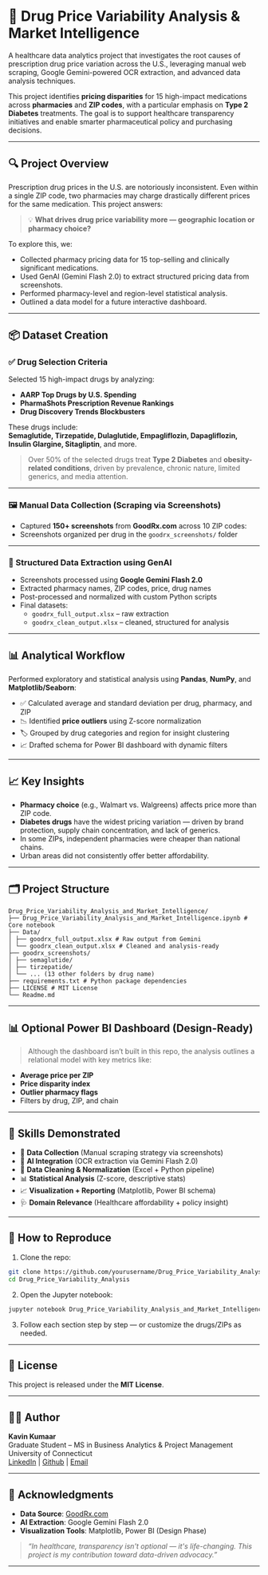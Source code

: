# 💊 Drug Price Variability Analysis & Market Intelligence

A healthcare data analytics project that investigates the root causes of prescription drug price variation across the U.S., leveraging manual web scraping, Google Gemini-powered OCR extraction, and advanced data analysis techniques. 

This project identifies **pricing disparities** for 15 high-impact medications across **pharmacies** and **ZIP codes**, with a particular emphasis on **Type 2 Diabetes** treatments. The goal is to support healthcare transparency initiatives and enable smarter pharmaceutical policy and purchasing decisions.

---

## 🔍 Project Overview

Prescription drug prices in the U.S. are notoriously inconsistent. Even within a single ZIP code, two pharmacies may charge drastically different prices for the same medication. This project answers:

> 💡 **What drives drug price variability more — geographic location or pharmacy choice?**

To explore this, we:
- Collected pharmacy pricing data for 15 top-selling and clinically significant medications.
- Used GenAI (Gemini Flash 2.0) to extract structured pricing data from screenshots.
- Performed pharmacy-level and region-level statistical analysis.
- Outlined a data model for a future interactive dashboard.

---

## 📦 Dataset Creation

### ✅ Drug Selection Criteria
Selected 15 high-impact drugs by analyzing:
- **AARP Top Drugs by U.S. Spending**
- **PharmaShots Prescription Revenue Rankings**
- **Drug Discovery Trends Blockbusters**

These drugs include:  
**Semaglutide, Tirzepatide, Dulaglutide, Empagliflozin, Dapagliflozin, Insulin Glargine, Sitagliptin**, and more.

> Over 50% of the selected drugs treat **Type 2 Diabetes** and **obesity-related conditions**, driven by prevalence, chronic nature, limited generics, and media attention.

---

### 🖼️ Manual Data Collection (Scraping via Screenshots)

- Captured **150+ screenshots** from **GoodRx.com** across 10 ZIP codes:
- Screenshots organized per drug in the `goodrx_screenshots/` folder

---

### 🤖 Structured Data Extraction using GenAI

- Screenshots processed using **Google Gemini Flash 2.0**
- Extracted pharmacy names, ZIP codes, price, drug names
- Post-processed and normalized with custom Python scripts
- Final datasets:
  - `goodrx_full_output.xlsx` – raw extraction  
  - `goodrx_clean_output.xlsx` – cleaned, structured for analysis

---

## 📊 Analytical Workflow

Performed exploratory and statistical analysis using **Pandas**, **NumPy**, and **Matplotlib/Seaborn**:

- ✅ Calculated average and standard deviation per drug, pharmacy, and ZIP
- 📉 Identified **price outliers** using Z-score normalization
- 🏷️ Grouped by drug categories and region for insight clustering
- 📈 Drafted schema for Power BI dashboard with dynamic filters

---

## 📈 Key Insights

- **Pharmacy choice** (e.g., Walmart vs. Walgreens) affects price more than ZIP code.
- **Diabetes drugs** have the widest pricing variation — driven by brand protection, supply chain concentration, and lack of generics.
- In some ZIPs, independent pharmacies were cheaper than national chains.
- Urban areas did not consistently offer better affordability.

---

## 🗂️ Project Structure

```
Drug_Price_Variability_Analysis_and_Market_Intelligence/
├── Drug_Price_Variability_Analysis_and_Market_Intelligence.ipynb # Core notebook
├── Data/
│ ├── goodrx_full_output.xlsx # Raw output from Gemini
│ └── goodrx_clean_output.xlsx # Cleaned and analysis-ready
├── goodrx_screenshots/
│ ├── semaglutide/
│ ├── tirzepatide/
│ └── ... (13 other folders by drug name)
├── requirements.txt # Python package dependencies
├── LICENSE # MIT License
└── Readme.md
```
---

## 📊 Optional Power BI Dashboard (Design-Ready)

> Although the dashboard isn’t built in this repo, the analysis outlines a relational model with key metrics like:
- **Average price per ZIP**
- **Price disparity index**
- **Outlier pharmacy flags**
- Filters by drug, ZIP, and chain

---

## 💼 Skills Demonstrated

- 📌 **Data Collection** (Manual scraping strategy via screenshots)
- 🧠 **AI Integration** (OCR extraction via Gemini Flash 2.0)
- 🧹 **Data Cleaning & Normalization** (Excel + Python pipeline)
- 📊 **Statistical Analysis** (Z-score, descriptive stats)
- 📈 **Visualization + Reporting** (Matplotlib, Power BI schema)
- 🩺 **Domain Relevance** (Healthcare affordability + policy insight)

---

## 🚀 How to Reproduce

1. Clone the repo:
```bash
git clone https://github.com/yourusername/Drug_Price_Variability_Analysis.git
cd Drug_Price_Variability_Analysis
```
2. Open the Jupyter notebook:
```bash
jupyter notebook Drug_Price_Variability_Analysis_and_Market_Intelligence.ipynb
```
3. Follow each section step by step — or customize the drugs/ZIPs as needed.

---

## 📜 License

This project is released under the **MIT License**.

---

## 👨‍💼 Author

**Kavin Kumaar**  
Graduate Student – MS in Business Analytics & Project Management  
University of Connecticut  
[LinkedIn](https://www.linkedin.com/in/rtkavinkumaar22/) | [Github](https://github.com/KavinKumaar11) | [Email](mailto:rtkavinkumaar112219@gmail.com)

---

## 🙌 Acknowledgments

- **Data Source**: [GoodRx.com](https://www.goodrx.com/)
- **AI Extraction**: Google Gemini Flash 2.0
- **Visualization Tools**: Matplotlib, Power BI (Design Phase)

> *“In healthcare, transparency isn't optional — it's life-changing. This project is my contribution toward data-driven advocacy.”*

---

